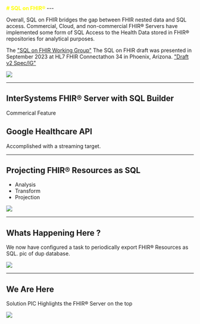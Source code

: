 <!-- .slide: data-background="#FF9966" -->
<span style="color:yellow;font-weight:700">
# SQL on FHIR® <!-- .element: class="r-fit-text" -->
</span>
---
<!-- .slide: data-background="#FF9966" -->

Overall, SQL on FHIR bridges the gap between FHIR nested data and SQL access.  Commercial, Cloud, and non-commercial FHIR® Servers have implemented some form of SQL Access to the Health Data stored in FHIR® repositories for analytical purposes.

The ["SQL on FHIR Working Group"](https://confluence.hl7.org/display/FHIR/2023+-+09+SQL-on-FHIR) The SQL on FHIR draft was presented in September 2023 at HL7 FHIR Connectathon 34 in Phoenix, Arizona. ["Draft v2 Spec/IG"](https://build.fhir.org/ig/FHIR/sql-on-fhir-v2/)

 <img src="{{asset_folder}}/sqlonfhir.png"/>



---

<!-- .slide: data-background="#FF9966" -->
## InterSystems FHIR® Server with SQL Builder

Commerical Feature

## Google Healthcare API

Accomplished with a streaming target.

---
<!-- .slide: data-background="#FF9966" -->
## Projecting FHIR® Resources as SQL

- Analysis
- Transform
- Projection

 <img src="{{asset_folder}}/pholder.png" />

---
<!-- .slide: data-background="#FF9966" -->
## Whats Happening Here ?

We now have configured a task to periodically export FHIR® Resources as SQL.
pic of dup database.

 <img src="{{asset_folder}}/pholder.png" />


---
<!-- .slide: data-background="#FF9966" -->
## We Are Here

Solution PIC Highlights the FHIR® Server on the top

<img src="{{asset_folder}}/pholder.png" />

 
